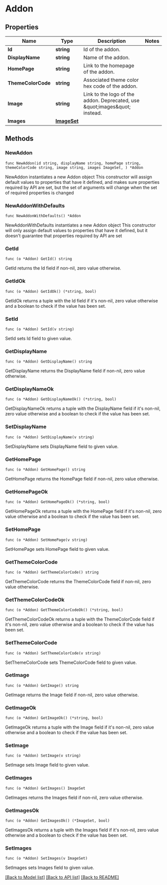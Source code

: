 # Addon

## Properties

Name | Type | Description | Notes
------------ | ------------- | ------------- | -------------
**Id** | **string** | Id of the addon. | 
**DisplayName** | **string** | Name of the addon. | 
**HomePage** | **string** | Link to the homepage of the addon. | 
**ThemeColorCode** | **string** | Associated theme color hex code of the addon. | 
**Image** | **string** | Link to the logo of the addon. Deprecated, use \&quot;images\&quot; instead. | 
**Images** | [**ImageSet**](ImageSet.md) |  | 

## Methods

### NewAddon

`func NewAddon(id string, displayName string, homePage string, themeColorCode string, image string, images ImageSet, ) *Addon`

NewAddon instantiates a new Addon object
This constructor will assign default values to properties that have it defined,
and makes sure properties required by API are set, but the set of arguments
will change when the set of required properties is changed

### NewAddonWithDefaults

`func NewAddonWithDefaults() *Addon`

NewAddonWithDefaults instantiates a new Addon object
This constructor will only assign default values to properties that have it defined,
but it doesn't guarantee that properties required by API are set

### GetId

`func (o *Addon) GetId() string`

GetId returns the Id field if non-nil, zero value otherwise.

### GetIdOk

`func (o *Addon) GetIdOk() (*string, bool)`

GetIdOk returns a tuple with the Id field if it's non-nil, zero value otherwise
and a boolean to check if the value has been set.

### SetId

`func (o *Addon) SetId(v string)`

SetId sets Id field to given value.


### GetDisplayName

`func (o *Addon) GetDisplayName() string`

GetDisplayName returns the DisplayName field if non-nil, zero value otherwise.

### GetDisplayNameOk

`func (o *Addon) GetDisplayNameOk() (*string, bool)`

GetDisplayNameOk returns a tuple with the DisplayName field if it's non-nil, zero value otherwise
and a boolean to check if the value has been set.

### SetDisplayName

`func (o *Addon) SetDisplayName(v string)`

SetDisplayName sets DisplayName field to given value.


### GetHomePage

`func (o *Addon) GetHomePage() string`

GetHomePage returns the HomePage field if non-nil, zero value otherwise.

### GetHomePageOk

`func (o *Addon) GetHomePageOk() (*string, bool)`

GetHomePageOk returns a tuple with the HomePage field if it's non-nil, zero value otherwise
and a boolean to check if the value has been set.

### SetHomePage

`func (o *Addon) SetHomePage(v string)`

SetHomePage sets HomePage field to given value.


### GetThemeColorCode

`func (o *Addon) GetThemeColorCode() string`

GetThemeColorCode returns the ThemeColorCode field if non-nil, zero value otherwise.

### GetThemeColorCodeOk

`func (o *Addon) GetThemeColorCodeOk() (*string, bool)`

GetThemeColorCodeOk returns a tuple with the ThemeColorCode field if it's non-nil, zero value otherwise
and a boolean to check if the value has been set.

### SetThemeColorCode

`func (o *Addon) SetThemeColorCode(v string)`

SetThemeColorCode sets ThemeColorCode field to given value.


### GetImage

`func (o *Addon) GetImage() string`

GetImage returns the Image field if non-nil, zero value otherwise.

### GetImageOk

`func (o *Addon) GetImageOk() (*string, bool)`

GetImageOk returns a tuple with the Image field if it's non-nil, zero value otherwise
and a boolean to check if the value has been set.

### SetImage

`func (o *Addon) SetImage(v string)`

SetImage sets Image field to given value.


### GetImages

`func (o *Addon) GetImages() ImageSet`

GetImages returns the Images field if non-nil, zero value otherwise.

### GetImagesOk

`func (o *Addon) GetImagesOk() (*ImageSet, bool)`

GetImagesOk returns a tuple with the Images field if it's non-nil, zero value otherwise
and a boolean to check if the value has been set.

### SetImages

`func (o *Addon) SetImages(v ImageSet)`

SetImages sets Images field to given value.



[[Back to Model list]](../README.md#documentation-for-models) [[Back to API list]](../README.md#documentation-for-api-endpoints) [[Back to README]](../README.md)


